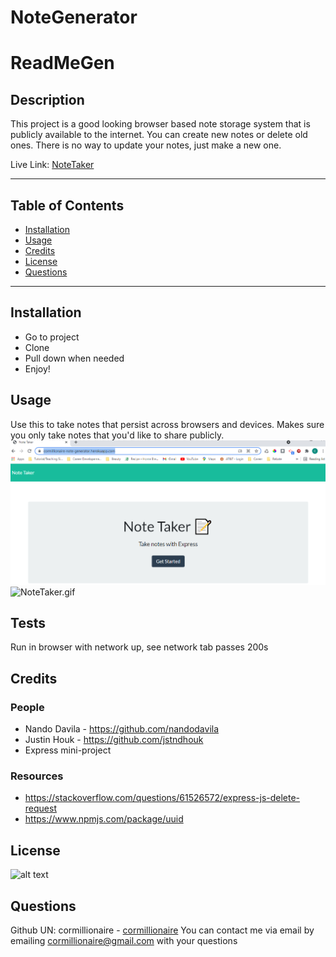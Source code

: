 # NoteGenerator
# ReadMeGen
## Description
This project is a good looking browser based note storage system that is publicly available to the internet. You can create new notes or delete old ones. There is no way to update your notes, just make a new one. 

Live Link: [NoteTaker](https://cormillionaire-note-generator.herokuapp.com)

---
## Table of Contents
- [Installation](#installation)
- [Usage](#usage)
- [Credits](#credits)
- [License](#license)
- [Questions](#questions)
---
## Installation
- Go to project
- Clone
- Pull down when needed
- Enjoy!

## Usage
Use this to take notes that persist across browsers and devices. Makes sure you only take notes that you'd like to share publicly.
![noteTakerHome..PNG](./images/noteTakerHome..PNG)
![NoteTaker.gif](./images/NoteTaker.gif)
## Tests
Run in browser with network up, see network tab passes 200s
## Credits
### People
- Nando Davila - https://github.com/nandodavila
- Justin Houk - https://github.com/jstndhouk
- Express mini-project

### Resources
- https://stackoverflow.com/questions/61526572/express-js-delete-request
- https://www.npmjs.com/package/uuid

## License
![alt text](https://img.shields.io/static/v1?label=Apache&message=Apache&color=brightgreen&style=plastic)
## Questions
Github UN: cormillionaire - [cormillionaire](https://github.com/cormillionaire)
You can contact me via email by emailing cormillionaire@gmail.com with your questions
